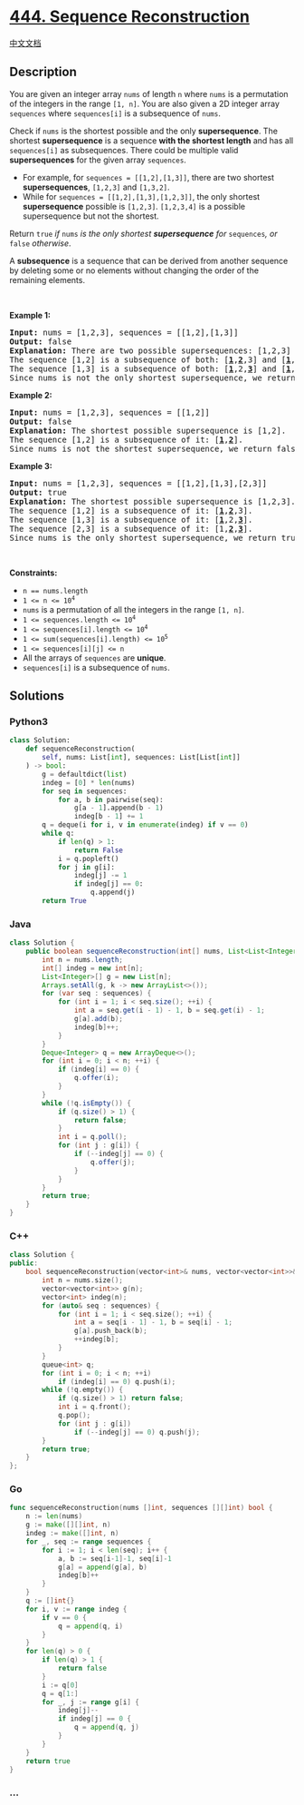 # [444. Sequence Reconstruction](https://leetcode.com/problems/sequence-reconstruction)

[中文文档](/solution/0400-0499/0444.Sequence%20Reconstruction/README.md)

## Description

<p>You are given an integer array <code>nums</code> of length <code>n</code> where <code>nums</code> is a permutation of the integers in the range <code>[1, n]</code>. You are also given a 2D integer array <code>sequences</code> where <code>sequences[i]</code> is a subsequence of <code>nums</code>.</p>

<p>Check if <code>nums</code> is the shortest possible and the only <strong>supersequence</strong>. The shortest <strong>supersequence</strong> is a sequence <strong>with the shortest length</strong> and has all <code>sequences[i]</code> as subsequences. There could be multiple valid <strong>supersequences</strong> for the given array <code>sequences</code>.</p>

<ul>
	<li>For example, for <code>sequences = [[1,2],[1,3]]</code>, there are two shortest <strong>supersequences</strong>, <code>[1,2,3]</code> and <code>[1,3,2]</code>.</li>
	<li>While for <code>sequences = [[1,2],[1,3],[1,2,3]]</code>, the only shortest <strong>supersequence</strong> possible is <code>[1,2,3]</code>. <code>[1,2,3,4]</code> is a possible supersequence but not the shortest.</li>
</ul>

<p>Return <code>true</code><em> if </em><code>nums</code><em> is the only shortest <strong>supersequence</strong> for </em><code>sequences</code><em>, or </em><code>false</code><em> otherwise</em>.</p>

<p>A <strong>subsequence</strong> is a sequence that can be derived from another sequence by deleting some or no elements without changing the order of the remaining elements.</p>

<p>&nbsp;</p>
<p><strong class="example">Example 1:</strong></p>

<pre>
<strong>Input:</strong> nums = [1,2,3], sequences = [[1,2],[1,3]]
<strong>Output:</strong> false
<strong>Explanation:</strong> There are two possible supersequences: [1,2,3] and [1,3,2].
The sequence [1,2] is a subsequence of both: [<strong><u>1</u></strong>,<strong><u>2</u></strong>,3] and [<strong><u>1</u></strong>,3,<strong><u>2</u></strong>].
The sequence [1,3] is a subsequence of both: [<strong><u>1</u></strong>,2,<strong><u>3</u></strong>] and [<strong><u>1</u></strong>,<strong><u>3</u></strong>,2].
Since nums is not the only shortest supersequence, we return false.
</pre>

<p><strong class="example">Example 2:</strong></p>

<pre>
<strong>Input:</strong> nums = [1,2,3], sequences = [[1,2]]
<strong>Output:</strong> false
<strong>Explanation:</strong> The shortest possible supersequence is [1,2].
The sequence [1,2] is a subsequence of it: [<strong><u>1</u></strong>,<strong><u>2</u></strong>].
Since nums is not the shortest supersequence, we return false.
</pre>

<p><strong class="example">Example 3:</strong></p>

<pre>
<strong>Input:</strong> nums = [1,2,3], sequences = [[1,2],[1,3],[2,3]]
<strong>Output:</strong> true
<strong>Explanation:</strong> The shortest possible supersequence is [1,2,3].
The sequence [1,2] is a subsequence of it: [<strong><u>1</u></strong>,<strong><u>2</u></strong>,3].
The sequence [1,3] is a subsequence of it: [<strong><u>1</u></strong>,2,<strong><u>3</u></strong>].
The sequence [2,3] is a subsequence of it: [1,<strong><u>2</u></strong>,<strong><u>3</u></strong>].
Since nums is the only shortest supersequence, we return true.
</pre>

<p>&nbsp;</p>
<p><strong>Constraints:</strong></p>

<ul>
	<li><code>n == nums.length</code></li>
	<li><code>1 &lt;= n &lt;= 10<sup>4</sup></code></li>
	<li><code>nums</code> is a permutation of all the integers in the range <code>[1, n]</code>.</li>
	<li><code>1 &lt;= sequences.length &lt;= 10<sup>4</sup></code></li>
	<li><code>1 &lt;= sequences[i].length &lt;= 10<sup>4</sup></code></li>
	<li><code>1 &lt;= sum(sequences[i].length) &lt;= 10<sup>5</sup></code></li>
	<li><code>1 &lt;= sequences[i][j] &lt;= n</code></li>
	<li>All the arrays of <code>sequences</code> are <strong>unique</strong>.</li>
	<li><code>sequences[i]</code> is a subsequence of <code>nums</code>.</li>
</ul>

## Solutions

<!-- tabs:start -->

### **Python3**

```python
class Solution:
    def sequenceReconstruction(
        self, nums: List[int], sequences: List[List[int]]
    ) -> bool:
        g = defaultdict(list)
        indeg = [0] * len(nums)
        for seq in sequences:
            for a, b in pairwise(seq):
                g[a - 1].append(b - 1)
                indeg[b - 1] += 1
        q = deque(i for i, v in enumerate(indeg) if v == 0)
        while q:
            if len(q) > 1:
                return False
            i = q.popleft()
            for j in g[i]:
                indeg[j] -= 1
                if indeg[j] == 0:
                    q.append(j)
        return True
```

### **Java**

```java
class Solution {
    public boolean sequenceReconstruction(int[] nums, List<List<Integer>> sequences) {
        int n = nums.length;
        int[] indeg = new int[n];
        List<Integer>[] g = new List[n];
        Arrays.setAll(g, k -> new ArrayList<>());
        for (var seq : sequences) {
            for (int i = 1; i < seq.size(); ++i) {
                int a = seq.get(i - 1) - 1, b = seq.get(i) - 1;
                g[a].add(b);
                indeg[b]++;
            }
        }
        Deque<Integer> q = new ArrayDeque<>();
        for (int i = 0; i < n; ++i) {
            if (indeg[i] == 0) {
                q.offer(i);
            }
        }
        while (!q.isEmpty()) {
            if (q.size() > 1) {
                return false;
            }
            int i = q.poll();
            for (int j : g[i]) {
                if (--indeg[j] == 0) {
                    q.offer(j);
                }
            }
        }
        return true;
    }
}
```

### **C++**

```cpp
class Solution {
public:
    bool sequenceReconstruction(vector<int>& nums, vector<vector<int>>& sequences) {
        int n = nums.size();
        vector<vector<int>> g(n);
        vector<int> indeg(n);
        for (auto& seq : sequences) {
            for (int i = 1; i < seq.size(); ++i) {
                int a = seq[i - 1] - 1, b = seq[i] - 1;
                g[a].push_back(b);
                ++indeg[b];
            }
        }
        queue<int> q;
        for (int i = 0; i < n; ++i)
            if (indeg[i] == 0) q.push(i);
        while (!q.empty()) {
            if (q.size() > 1) return false;
            int i = q.front();
            q.pop();
            for (int j : g[i])
                if (--indeg[j] == 0) q.push(j);
        }
        return true;
    }
};
```

### **Go**

```go
func sequenceReconstruction(nums []int, sequences [][]int) bool {
	n := len(nums)
	g := make([][]int, n)
	indeg := make([]int, n)
	for _, seq := range sequences {
		for i := 1; i < len(seq); i++ {
			a, b := seq[i-1]-1, seq[i]-1
			g[a] = append(g[a], b)
			indeg[b]++
		}
	}
	q := []int{}
	for i, v := range indeg {
		if v == 0 {
			q = append(q, i)
		}
	}
	for len(q) > 0 {
		if len(q) > 1 {
			return false
		}
		i := q[0]
		q = q[1:]
		for _, j := range g[i] {
			indeg[j]--
			if indeg[j] == 0 {
				q = append(q, j)
			}
		}
	}
	return true
}
```

### **...**

```

```

<!-- tabs:end -->
